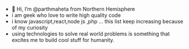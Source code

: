 - 👋 Hi, I’m @parthmaheta from Northern Hemisphere
- i am geek who love to write high quality code
- i know javascript,react,node js ,php ... this list keep increasing because of my curiosity 
- using technologies to solve real world problems is something that excites me to build cool stuff for humanity.       




<!---
parthmaheta/parthmaheta is a ✨ special ✨ repository because its `README.md` (this file) appears on your GitHub profile.
You can click the Preview link to take a look at your changes.
--->
